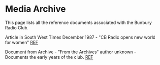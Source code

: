 # Media Archive

This page lists all the reference documents associated with the Bunbury Radio Club.

Article in South West Times December 1987 - "CB Radio opens new world for women" [REF](./docs/media/19871203_Southwesterntimes_cbradioopensnewworldforwomen.pdf)

Document from Archive - "From the Archives" author unknown - Documents the early years of the club.  [REF](./docs/media/From%20the%20archives-club%20founding.pdf)